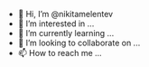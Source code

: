 - 👋 Hi, I’m @nikitamelentev
- 👀 I’m interested in ...
- 🌱 I’m currently learning ...
- 💞️ I’m looking to collaborate on ...
- 📫 How to reach me ...

<!---
nikitamelentev/nikitamelentev is a ✨ special ✨ repository because its `README.md` (this file) appears on your GitHub profile.
You can click the Preview link to take a look at your changes.
--->

